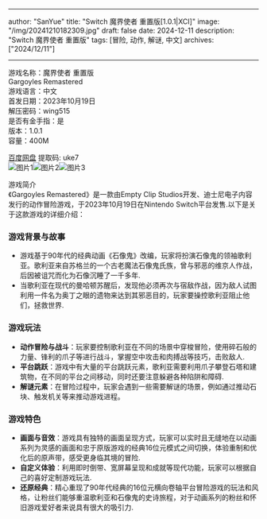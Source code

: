 
---
author: "SanYue"
title: "Switch 魔界使者 重置版[1.0.1|XCI]"
image: "/img/20241210182309.jpg"
draft: false
date: 2024-12-11
description: "Switch 魔界使者 重置版"
tags: [冒险, 动作, 解谜, 中文]
archives: ["2024/12/11"]

---

游戏名称：魔界使者 重置版   
Gargoyles Remastered    
游戏语言：中文  
首发日期：2023年10月19日  
解压密码：wing515  
是否有金手指：是  
版本：1.0.1   
容量：400M

[百度网盘](https://pan.baidu.com/s/1uUz48xfPmR_cfCrW-DZT2g) 提取码: uke7  
![图片1](/img/5ddd43.jpg)![图片2](/img/5eee5d.jpg)![图片3](/img/e8773b.jpg)  

游戏简介  
《Gargoyles Remastered》是一款由Empty Clip Studios开发、迪士尼电子内容发行的动作冒险游戏，于2023年10月19日在Nintendo Switch平台发售.以下是关于这款游戏的详细介绍：

### 游戏背景与故事
- 游戏基于90年代的经典动画《石像鬼》改编，玩家将扮演石像鬼的领袖歌利亚。歌利亚来自苏格兰的一个古老魔法石像鬼氏族，曾与邪恶的维京人作战，后因被诅咒而化为石像沉睡了一千多年.
- 当歌利亚在现代的曼哈顿苏醒后，发现他必须再次与宿敌作战，因为敌人试图利用一件名为奥丁之眼的遗物来达到其邪恶目的，玩家要操控歌利亚阻止他们，拯救世界.

### 游戏玩法
- **动作冒险与战斗**：玩家要控制歌利亚在不同的场景中穿梭冒险，使用碎石般的力量、锋利的爪子等进行战斗，掌握空中攻击和肉搏战等技巧，击败敌人.
- **平台跳跃**：游戏中有大量的平台跳跃元素，歌利亚需要利用爪子攀登石塔和建筑物，在不同的平台之间移动，同时还要注意躲避各种陷阱和障碍.
- **解谜元素**：在冒险过程中，玩家会遇到一些需要解谜的场景，例如通过推动石块、触发机关等来推动游戏进程。

### 游戏特色
- **画面与音效**：游戏具有独特的画面呈现方式，玩家可以实时且无缝地在以动画系列为灵感的画面和忠于原版游戏的经典16位元模式之间切换，体验重制和优化后的原声带，感受更身临其境的冒险.
- **自定义体验**：利用即时倒带、宽屏幕呈现和成就等现代功能，玩家可以根据自己的喜好定制游戏玩法.
- **还原经典**：精心重现了90年代经典的16位元横向卷轴平台冒险游戏的玩法和风格，让粉丝们能够重温歌利亚和石像鬼的史诗旅程，对于动画系列的粉丝和怀旧游戏爱好者来说具有很大的吸引力.
